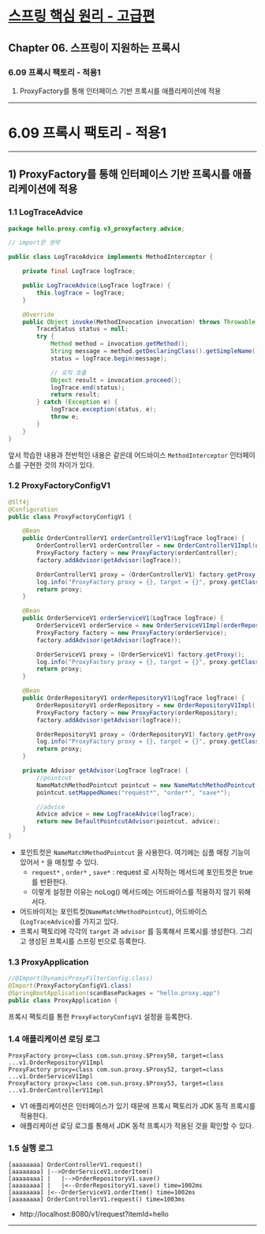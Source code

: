 # <a href = "../README.md" target="_blank">스프링 핵심 원리 - 고급편</a>
## Chapter 06. 스프링이 지원하는 프록시
### 6.09 프록시 팩토리 - 적용1
1) ProxyFactory를 통해 인터페이스 기반 프록시를 애플리케이션에 적용
---

# 6.09 프록시 팩토리 - 적용1

---

## 1) ProxyFactory를 통해 인터페이스 기반 프록시를 애플리케이션에 적용

### 1.1 LogTraceAdvice
```java
package hello.proxy.config.v3_proxyfactory.advice;

// import문 생략

public class LogTraceAdvice implements MethodInterceptor {

    private final LogTrace logTrace;

    public LogTraceAdvice(LogTrace logTrace) {
        this.logTrace = logTrace;
    }

    @Override
    public Object invoke(MethodInvocation invocation) throws Throwable {
        TraceStatus status = null;
        try {
            Method method = invocation.getMethod();
            String message = method.getDeclaringClass().getSimpleName()+"."+method.getName()+"()";
            status = logTrace.begin(message);

            // 로직 호출
            Object result = invocation.proceed();
            logTrace.end(status);
            return result;
        } catch (Exception e) {
            logTrace.exception(status, e);
            throw e;
        }
    }
}
```
앞서 학습한 내용과 전반적인 내용은 같은데 어드바이스 `MethodInterceptor` 인터페이스를 구현한 것의 차이가 있다.

### 1.2 ProxyFactoryConfigV1
```java
@Slf4j
@Configuration
public class ProxyFactoryConfigV1 {

    @Bean
    public OrderControllerV1 orderControllerV1(LogTrace logTrace) {
        OrderControllerV1 orderController = new OrderControllerV1Impl(orderServiceV1(logTrace));
        ProxyFactory factory = new ProxyFactory(orderController);
        factory.addAdvisor(getAdvisor(logTrace));

        OrderControllerV1 proxy = (OrderControllerV1) factory.getProxy();
        log.info("ProxyFactory proxy = {}, target = {}", proxy.getClass(), orderController.getClass());
        return proxy;
    }

    @Bean
    public OrderServiceV1 orderServiceV1(LogTrace logTrace) {
        OrderServiceV1 orderService = new OrderServiceV1Impl(orderRepositoryV1(logTrace));
        ProxyFactory factory = new ProxyFactory(orderService);
        factory.addAdvisor(getAdvisor(logTrace));

        OrderServiceV1 proxy = (OrderServiceV1) factory.getProxy();
        log.info("ProxyFactory proxy = {}, target = {}", proxy.getClass(), orderService.getClass());
        return proxy;
    }

    @Bean
    public OrderRepositoryV1 orderRepositoryV1(LogTrace logTrace) {
        OrderRepositoryV1 orderRepository = new OrderRepositoryV1Impl();
        ProxyFactory factory = new ProxyFactory(orderRepository);
        factory.addAdvisor(getAdvisor(logTrace));

        OrderRepositoryV1 proxy = (OrderRepositoryV1) factory.getProxy();
        log.info("ProxyFactory proxy = {}, target = {}", proxy.getClass(), orderRepository.getClass());
        return proxy;
    }

    private Advisor getAdvisor(LogTrace logTrace) {
        //pointcut
        NameMatchMethodPointcut pointcut = new NameMatchMethodPointcut();
        pointcut.setMappedNames("request*", "order*", "save*");

        //advice
        Advice advice = new LogTraceAdvice(logTrace);
        return new DefaultPointcutAdvisor(pointcut, advice);
    }
}
```
- 포인트컷은 `NameMatchMethodPointcut` 을 사용한다. 여기에는 심플 매칭 기능이 있어서 `*` 을 매칭할 수
있다.
  - `request*` , `order*` , `save*` : request 로 시작하는 메서드에 포인트컷은 true 를 반환한다.
  - 이렇게 설정한 이유는 noLog() 메서드에는 어드바이스를 적용하지 않기 위해서다.
- 어드바이저는 포인트컷(`NameMatchMethodPointcut`), 어드바이스(`LogTraceAdvice`)를 가지고 있다.
- 프록시 팩토리에 각각의 `target` 과 `advisor` 를 등록해서 프록시를 생성한다. 그리고 생성된 프록시를
스프링 빈으로 등록한다.

### 1.3 ProxyApplication
```java
//@Import(DynamicProxyFilterConfig.class)
@Import(ProxyFactoryConfigV1.class)
@SpringBootApplication(scanBasePackages = "hello.proxy.app")
public class ProxyApplication {
```
프록시 팩토리를 통한 `ProxyFactoryConfigV1` 설정을 등록한다.

### 1.4 애플리케이션 로딩 로그
```shell
ProxyFactory proxy=class com.sun.proxy.$Proxy50, target=class ...v1.OrderRepositoryV1Impl
ProxyFactory proxy=class com.sun.proxy.$Proxy52, target=class ...v1.OrderServiceV1Impl
ProxyFactory proxy=class com.sun.proxy.$Proxy53, target=class ...v1.OrderControllerV1Impl
```
- V1 애플리케이션은 인터페이스가 있기 때문에 프록시 팩토리가 JDK 동적 프록시를 적용한다.
- 애플리케이션 로딩 로그를 통해서 JDK 동적 프록시가 적용된 것을 확인할 수 있다.

### 1.5 실행 로그
```shell
[aaaaaaaa] OrderControllerV1.request()
[aaaaaaaa] |-->OrderServiceV1.orderItem()
[aaaaaaaa] |   |-->OrderRepositoryV1.save()
[aaaaaaaa] |   |<--OrderRepositoryV1.save() time=1002ms
[aaaaaaaa] |<--OrderServiceV1.orderItem() time=1002ms
[aaaaaaaa] OrderControllerV1.request() time=1003ms
```
- http://localhost:8080/v1/request?itemId=hello

---
